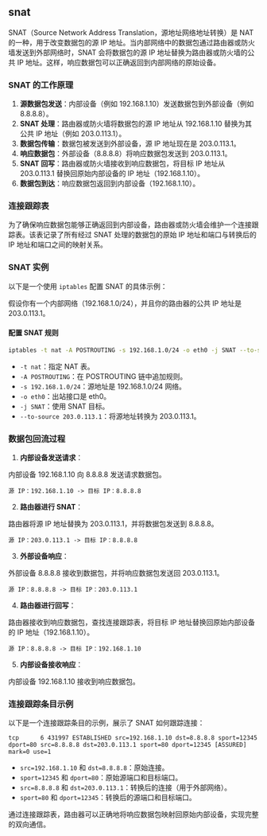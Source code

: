 ## snat


SNAT（Source Network Address Translation，源地址网络地址转换）是 NAT 的一种，用于改变数据包的源 IP 地址。当内部网络中的数据包通过路由器或防火墙发送到外部网络时，SNAT 会将数据包的源 IP 地址替换为路由器或防火墙的公共 IP 地址。这样，响应数据包可以正确返回到内部网络的原始设备。

### SNAT 的工作原理

1. **源数据包发送**：内部设备（例如 192.168.1.10）发送数据包到外部设备（例如 8.8.8.8）。
2. **SNAT 处理**：路由器或防火墙将数据包的源 IP 地址从 192.168.1.10 替换为其公共 IP 地址（例如 203.0.113.1）。
3. **数据包传输**：数据包被发送到外部设备，源 IP 地址现在是 203.0.113.1。
4. **响应数据包**：外部设备（8.8.8.8）将响应数据包发送到 203.0.113.1。
5. **SNAT 回写**：路由器或防火墙接收到响应数据包，将目标 IP 地址从 203.0.113.1 替换回原始内部设备的 IP 地址（192.168.1.10）。
6. **数据包到达**：响应数据包返回到内部设备（192.168.1.10）。

### 连接跟踪表

为了确保响应数据包能够正确返回到内部设备，路由器或防火墙会维护一个连接跟踪表。该表记录了所有经过 SNAT 处理的数据包的原始 IP 地址和端口与转换后的 IP 地址和端口之间的映射关系。

### SNAT 实例

以下是一个使用 `iptables` 配置 SNAT 的具体示例：

假设你有一个内部网络（192.168.1.0/24），并且你的路由器的公共 IP 地址是 203.0.113.1。

#### 配置 SNAT 规则

```sh
iptables -t nat -A POSTROUTING -s 192.168.1.0/24 -o eth0 -j SNAT --to-source 203.0.113.1
```

- `-t nat`：指定 NAT 表。
- `-A POSTROUTING`：在 POSTROUTING 链中追加规则。
- `-s 192.168.1.0/24`：源地址是 192.168.1.0/24 网络。
- `-o eth0`：出站接口是 eth0。
- `-j SNAT`：使用 SNAT 目标。
- `--to-source 203.0.113.1`：将源地址转换为 203.0.113.1。

### 数据包回流过程

1. **内部设备发送请求**：

内部设备 192.168.1.10 向 8.8.8.8 发送请求数据包。

```plaintext
源 IP：192.168.1.10 -> 目标 IP：8.8.8.8
```

2. **路由器进行 SNAT**：

路由器将源 IP 地址替换为 203.0.113.1，并将数据包发送到 8.8.8.8。

```plaintext
源 IP：203.0.113.1 -> 目标 IP：8.8.8.8
```

3. **外部设备响应**：

外部设备 8.8.8.8 接收到数据包，并将响应数据包发送回 203.0.113.1。

```plaintext
源 IP：8.8.8.8 -> 目标 IP：203.0.113.1
```

4. **路由器进行回写**：

路由器接收到响应数据包，查找连接跟踪表，将目标 IP 地址替换回原始内部设备的 IP 地址（192.168.1.10）。

```plaintext
源 IP：8.8.8.8 -> 目标 IP：192.168.1.10
```

5. **内部设备接收响应**：

内部设备 192.168.1.10 接收到响应数据包。

### 连接跟踪条目示例

以下是一个连接跟踪条目的示例，展示了 SNAT 如何跟踪连接：

```plaintext
tcp      6 431997 ESTABLISHED src=192.168.1.10 dst=8.8.8.8 sport=12345 dport=80 src=8.8.8.8 dst=203.0.113.1 sport=80 dport=12345 [ASSURED] mark=0 use=1
```

- `src=192.168.1.10` 和 `dst=8.8.8.8`：原始连接。
- `sport=12345` 和 `dport=80`：原始源端口和目标端口。
- `src=8.8.8.8` 和 `dst=203.0.113.1`：转换后的连接（用于外部网络）。
- `sport=80` 和 `dport=12345`：转换后的源端口和目标端口。

通过连接跟踪表，路由器可以正确地将响应数据包映射回原始内部设备，实现完整的双向通信。